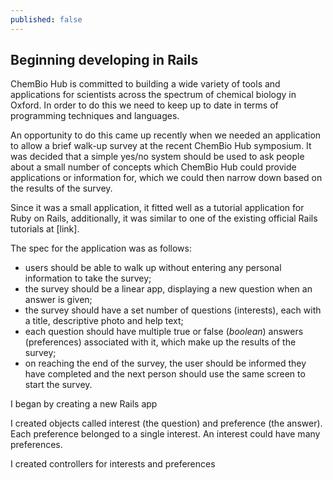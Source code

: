 ```yaml
---
published: false
---
```


## Beginning developing in Rails

ChemBio Hub is committed to building a wide variety of tools and applications for scientists across the spectrum of chemical biology in Oxford. In order to do this we need to keep up to date in terms of programming techniques and languages.

An opportunity to do this came up recently when we needed an application to allow a brief walk-up survey at the recent ChemBio Hub symposium. It was decided that a simple yes/no system should be used to ask people about a small number of concepts which ChemBio Hub could provide applications or information for, which we could then narrow down based on the results of the survey.

Since it was a small application, it fitted well as a tutorial application for Ruby on Rails, additionally, it was similar to one of the existing official Rails tutorials at [link].

The spec for the application was as follows:
- users should be able to walk up without entering any personal information to take the survey;
- the survey should be a linear app, displaying a new question when an answer is given;
- the survey should have a set number of questions (interests), each with a title, descriptive photo and help text;
- each question should have multiple true or false (_boolean_) answers (preferences) associated with it, which make up the results of the survey;
- on reaching the end of the survey, the user should be informed they have completed and the next person should use the same screen to start the survey.

I began by creating a new Rails app 

I created objects called interest (the question) and preference (the answer). Each preference belonged to a single interest. An interest could have many preferences.

I created controllers for interests and preferences 
